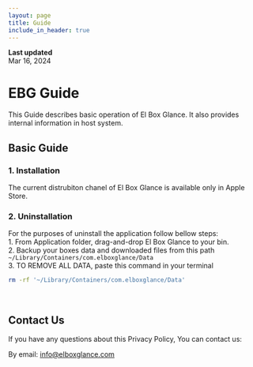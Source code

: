```yaml
---
layout: page
title: Guide
include_in_header: true
---
```


**Last updated**  
Mar 16, 2024

# EBG Guide
This Guide describes basic operation of El Box Glance. It also provides internal information in host system.
<br>

## Basic Guide

### 1. Installation
The current distrubiton chanel of El Box Glance is available only in Apple Store.

### 2. Uninstallation
For the purposes of uninstall the application follow bellow steps: <br> 
    1. From Application folder, drag-and-drop El Box Glance to your bin. <br> 
    2. Backup your boxes data and downloaded files from this path `~/Library/Containers/com.elboxglance/Data` <br> 
    3. TO REMOVE ALL DATA, paste this command in your terminal <br> 
```bash
rm -rf '~/Library/Containers/com.elboxglance/Data'
```
<br> 

## Contact Us
If you have any questions about this Privacy Policy, You can contact us:

By email: info@elboxglance.com
